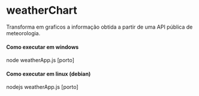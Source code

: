 # weatherChart
Transforma em graficos a informação obtida a partir de uma API pública de meteorologia.



#### Como executar em windows

node weatherApp.js [porto]

#### Como executar em linux (debian)

nodejs weatherApp.js [porto]
